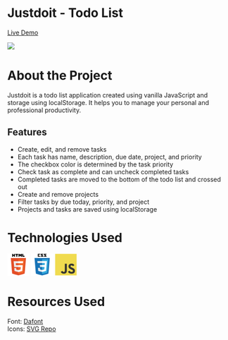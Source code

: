 # Justdoit - Todo List
<a href="https://luaroxy.github.io/odin-todolist/">Live Demo </a>

![](images/justdoit.png)

# About the Project
Justdoit is a todo list application created using vanilla JavaScript and storage using localStorage. It helps you to manage your personal and professional productivity. 

## Features
* Create, edit, and remove tasks
* Each task has name, description, due date, project, and priority
* The checkbox color is determined by the task priority
* Check task as complete and can uncheck completed tasks
* Completed tasks are moved to the bottom of the todo list and crossed out
* Create and remove projects
* Filter tasks by due today, priority, and project
* Projects and tasks are saved using localStorage

# Technologies Used
<img src="https://github.com/devicons/devicon/blob/master/icons/html5/html5-original-wordmark.svg" width="50"> <img src="https://github.com/devicons/devicon/blob/master/icons/css3/css3-original-wordmark.svg" width="50"> <img src="https://github.com/devicons/devicon/blob/master/icons/javascript/javascript-original.svg" width="50">

# Resources Used
Font: <a href="https://www.dafont.com/themes.php">Dafont </a>
\
Icons: <a href="https://www.svgrepo.com/">SVG Repo </a>